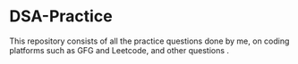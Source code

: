# DSA-Practice


This repository consists of all the practice questions done by me, on coding platforms such as GFG and Leetcode, and other questions
.
